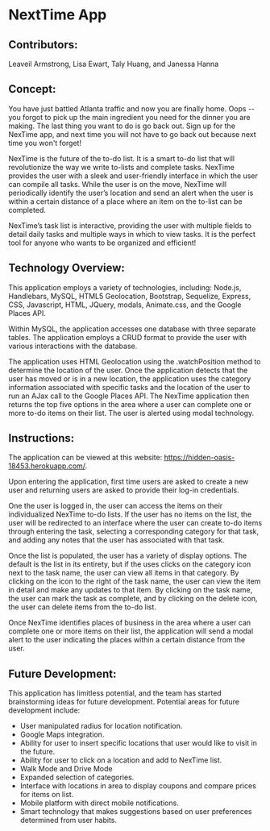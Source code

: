 # NextTime App 

## Contributors:
Leaveil Armstrong, Lisa Ewart, Taly Huang, and Janessa Hanna

## Concept:

You have just battled Atlanta traffic and now you are finally home.  Oops -- you forgot to pick up the main ingredient you need for the dinner you are making.  The last thing you want to do is go back out.  Sign up for the NexTime app, and next time you will not have to go back out because next time you won't forget!  

NexTime is the future of the to-do list.  It is a smart to-do list that will revolutionize the way we write to-lists and complete tasks. NexTime provides the user with a sleek and user-friendly interface in which the user can compile all tasks.  While the user is on the move, NexTime will periodically identify the user’s location and send an alert when the user is within a certain distance of a place where an item on the to-list can be completed.  

NexTime’s task list is interactive, providing the user with multiple fields to detail daily tasks and multiple ways in which to view tasks. It is the perfect tool for anyone who wants to be organized and efficient!  

## Technology Overview:
This application employs a variety of technologies, including:  Node.js, Handlebars, MySQL, HTML5 Geolocation, Bootstrap, Sequelize, Express, CSS, Javascript, HTML, JQuery, modals, Animate.css, and the Google Places API.

Within MySQL, the application accesses one database with three separate tables.  The application employs a CRUD format to provide the user with various interactions with the database.  

The application uses HTML Geolocation using the .watchPosition method to determine the location of the user.  Once the application detects that the user has moved or is in a new location, the application uses the category information associated with specific tasks and the location of the user to run an AJax call to the Google Places API.  The NexTime application then returns the top five options in the area where a user can complete one or more to-do items on their list. The user is alerted using modal technology.  

## Instructions:  

The application can be viewed at this website:  https://hidden-oasis-18453.herokuapp.com/.  

Upon entering the application, first time users are asked to create a new user and returning users are asked to provide their log-in credentials.  

One the user is logged in, the user can access the items on their individualized NexTime to-do lists.  If the user has no items on the list, the user will be redirected to an interface where the user can create to-do items through entering the task, selecting a corresponding category for that task, and adding any notes that the user has associated with that task.  

Once the list is populated, the user has a variety of display options.  The default is the list in its entirety, but if the uses clicks on the category icon next to the task name, the user can view all items in that category.  By clicking on the icon to the right of the task name, the user can view the item in detail and make any updates to that item.  By clicking on the task name, the user can mark the task as complete, and by clicking on the delete icon, the user can delete items from the to-do list.  

Once NexTime identifies places of business in the area where a user can complete one or more items on their list, the application will send a modal alert to the user indicating the places within a certain distance from the user.  

## Future Development:  

This application has limitless potential, and the team has started brainstorming ideas for future development.  Potential areas for future development include:

* User manipulated radius for location notification.
* Google Maps integration.
* Ability for user to insert specific locations that user would like to visit in the future.
* Ability for user to click on a location and add to NexTime list.
* Walk Mode and Drive Mode 
* Expanded selection of categories.
* Interface with locations in area to display coupons and compare prices for items on list.
* Mobile platform with direct mobile notifications.
* Smart technology that makes suggestions based on user preferences determined from user habits. 


